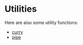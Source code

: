 # Utilities

Here are also some utility functions:

* [curry](./curry/README.md)
* [pipe](./pipe/README.md)

